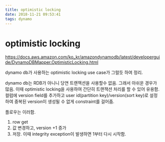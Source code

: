 ```yaml
---
title: optimistic locking
date: 2018-11-21 09:53:41
tags: dynamo
---
```



# optimistic locking

https://docs.aws.amazon.com/ko_kr/amazondynamodb/latest/developerguide/DynamoDBMapper.OptimisticLocking.html

dynamo db가 사용하는 optimistic locking
use case가 그럴듯 하여 정리.

dynamo db는 RDB가 아니니 당연 트랜잭션을 사용할수 없음. 그래서 아쉬운 경우가 많음. 이때 optimistic locking을 사용하여 간단히 트랜잭션 처리를 할 수 있어 유용함.
컬럼에 version field를 추가하고 user id(partition key)/version(sort key)로 설정하여 중복된 version이 생성될 수 없게 constraint를 걸어줌. 

플로우는 이러함.
1. row get
1. 값 변경하고, version +1 증가
1. 저장. 이때 integrity exception이 발생하면 1부터 다시 시작함.



